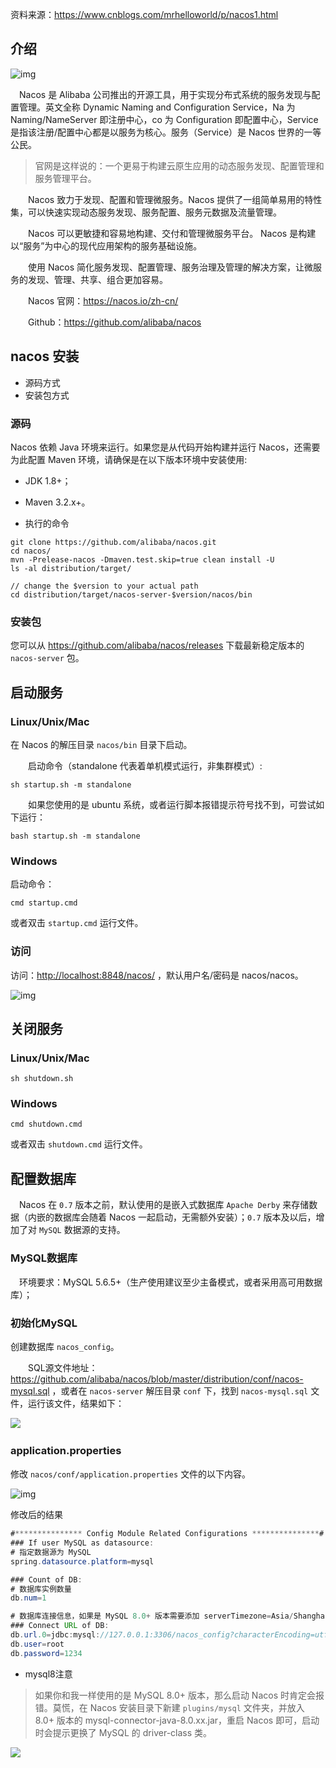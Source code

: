 

资料来源：https://www.cnblogs.com/mrhelloworld/p/nacos1.html 

## 介绍

![img](https://mrhelloworld.com/resources/articles/spring/spring-cloud/nacos/nacos.png)

　Nacos 是 Alibaba 公司推出的开源工具，用于实现分布式系统的服务发现与配置管理。英文全称 Dynamic Naming and Configuration Service，Na 为 Naming/NameServer 即注册中心，co 为 Configuration 即配置中心，Service 是指该注册/配置中心都是以服务为核心。服务（Service）是 Nacos 世界的一等公民。

> 官网是这样说的：一个更易于构建云原生应用的动态服务发现、配置管理和服务管理平台。

　　Nacos 致力于发现、配置和管理微服务。Nacos 提供了一组简单易用的特性集，可以快速实现动态服务发现、服务配置、服务元数据及流量管理。

　　Nacos 可以更敏捷和容易地构建、交付和管理微服务平台。 Nacos 是构建以“服务”为中心的现代应用架构的服务基础设施。

　　使用 Nacos 简化服务发现、配置管理、服务治理及管理的解决方案，让微服务的发现、管理、共享、组合更加容易。

　　Nacos 官网：<https://nacos.io/zh-cn/>

　　Github：<https://github.com/alibaba/nacos>

##  nacos 安装

- 源码方式
- 安装包方式

### 源码

Nacos 依赖 Java 环境来运行。如果您是从代码开始构建并运行 Nacos，还需要为此配置 Maven 环境，请确保是在以下版本环境中安装使用:

- JDK 1.8+；
- Maven 3.2.x+。

- 执行的命令

```Shell
git clone https://github.com/alibaba/nacos.git
cd nacos/
mvn -Prelease-nacos -Dmaven.test.skip=true clean install -U  
ls -al distribution/target/

// change the $version to your actual path
cd distribution/target/nacos-server-$version/nacos/bin
```

### 安装包

您可以从 <https://github.com/alibaba/nacos/releases> 下载最新稳定版本的 `nacos-server` 包。

## 启动服务

### Linux/Unix/Mac

在 Nacos 的解压目录 `nacos/bin` 目录下启动。

　　启动命令（standalone 代表着单机模式运行，非集群模式）:

`sh startup.sh -m standalone`

　　如果您使用的是 ubuntu 系统，或者运行脚本报错提示符号找不到，可尝试如下运行：

`bash startup.sh -m standalone`

### Windows

启动命令：

`cmd startup.cmd`

或者双击 `startup.cmd` 运行文件。

### 访问

访问：<http://localhost:8848/nacos/> ，默认用户名/密码是 nacos/nacos。

![img](https://mrhelloworld.com/resources/articles/spring/spring-cloud/nacos/image-20200429142118555.png ':size=60%')

## 关闭服务

### Linux/Unix/Mac

```
sh shutdown.sh
```

### Windows

`cmd shutdown.cmd`

或者双击 `shutdown.cmd` 运行文件。

## 配置数据库

　Nacos 在 `0.7` 版本之前，默认使用的是嵌入式数据库 `Apache Derby` 来存储数据（内嵌的数据库会随着 Nacos 一起启动，无需额外安装）；`0.7` 版本及以后，增加了对 `MySQL` 数据源的支持。

### MySQL数据库

　环境要求：MySQL 5.6.5+（生产使用建议至少主备模式，或者采用高可用数据库）；

### 初始化MySQL

创建数据库 `nacos_config`。

　　SQL源文件地址：<https://github.com/alibaba/nacos/blob/master/distribution/conf/nacos-mysql.sql> ，或者在 `nacos-server` 解压目录 `conf` 下，找到 `nacos-mysql.sql` 文件，运行该文件，结果如下：

![](https://tva1.sinaimg.cn/large/e6c9d24ely1h0jl31n47cj206r08djrm.jpg)



### application.properties　

修改 `nacos/conf/application.properties` 文件的以下内容。

![img](https://mrhelloworld.com/resources/articles/spring/spring-cloud/nacos/image-20200429181636359.png)

修改后的结果

~~~~Java
#*************** Config Module Related Configurations ***************#
### If user MySQL as datasource:
# 指定数据源为 MySQL
spring.datasource.platform=mysql

### Count of DB:
# 数据库实例数量
db.num=1

# 数据库连接信息，如果是 MySQL 8.0+ 版本需要添加 serverTimezone=Asia/Shanghai
### Connect URL of DB:
db.url.0=jdbc:mysql://127.0.0.1:3306/nacos_config?characterEncoding=utf8&connectTimeout=1000&socketTimeout=3000&autoReconnect=true&serverTimezone=Asia/Shanghai
db.user=root
db.password=1234
~~~~

- mysql8注意
> 如果你和我一样使用的是 MySQL 8.0+ 版本，那么启动 Nacos 时肯定会报错。莫慌，在 Nacos 安装目录下新建 `plugins/mysql` 文件夹，并放入 8.0+ 版本的 mysql-connector-java-8.0.xx.jar，重启 Nacos 即可，启动时会提示更换了 MySQL 的 driver-class 类。

![](https://tva1.sinaimg.cn/large/e6c9d24ely1h0jl4wn4pfj20rb01p0t3.jpg)